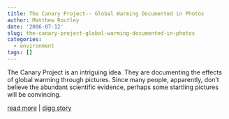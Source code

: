 ```yaml
---
title: The Canary Project-- Global Warming Documented in Photos
author: Matthew Routley
date: '2006-07-12'
slug: the-canary-project-global-warming-documented-in-photos
categories:
  - environment
tags: []
---
```


<p>The Canary Project is an intriguing idea. They are documenting the effects of global warming through pictures. Since many people, apparently, don&#8217;t believe the abundant scientific evidence, perhaps some startling pictures will be convincing.</p>

<p><a href="http://www.canary-project.org/">read more</a> | <a href="http://digg.com/environment/The_Canary_Project_Global_Warming_Documented_in_Photos">digg story</a></p>